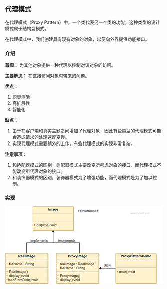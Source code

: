 ## 代理模式

在代理模式（Proxy Pattern）中，一个类代表另一个类的功能。这种类型的设计模式属于结构型模式。

在代理模式中，我们创建具有现有对象的对象，以便向外界提供功能接口。

### 介绍

**意图：** 为其他对象提供一种代理以控制对该对象的访问。

**主要解决：** 在直接访问对象时带来的问题。

**优点：**

1. 职责清晰
2. 高扩展性
3. 智能化

**缺点：**

1. 由于在客户端和真实主题之间增加了代理对象，因此有些类型的代理模式可能会造成请求的处理速度变慢。
2. 实现代理模式需要额外的工作，有些代理模式的实现非常复杂。

**注意事项：**
1. 和适配器模式的区别：适配器模式主要改变所考虑对象的接口，而代理模式不能改变所代理对象的接口。
2. 和装饰器模式的区别，装饰器模式为了增强功能，而代理模式是为了加以控制。

### 实现

![代理模式实现](src/main/resources/image/proxy.png)
